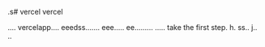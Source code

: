 .s# vercel
vercel

....
vercelapp....
eeedss.......
eee.....
 ee.........
.....
 take the first step.
h.
ss..
j..
..
